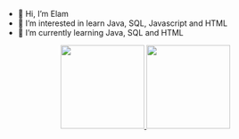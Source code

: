 - 👋 Hi, I’m Elam
- 👀 I’m interested in learn Java, SQL, Javascript and HTML
- 🌱 I’m currently learning Java, SQL and HTML

<div align="center">
  <a href="https://github.com/ElamRS">
  <img height="150px" src="https://github-readme-stats.vercel.app/api?username=ElamRS&show_icons=true&theme=tokyonight&include_all_commits=true&count_private=true"/>
  <img height="150px" src="https://github-readme-stats.vercel.app/api/top-langs/?username=ElamRS&layout=compact&langs_count=7&theme=tokyonight"/>
  </a>
</div>
